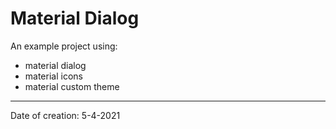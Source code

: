 # Material Dialog

An example project using:

- material dialog
- material icons
- material custom theme

---

Date of creation: 5-4-2021

